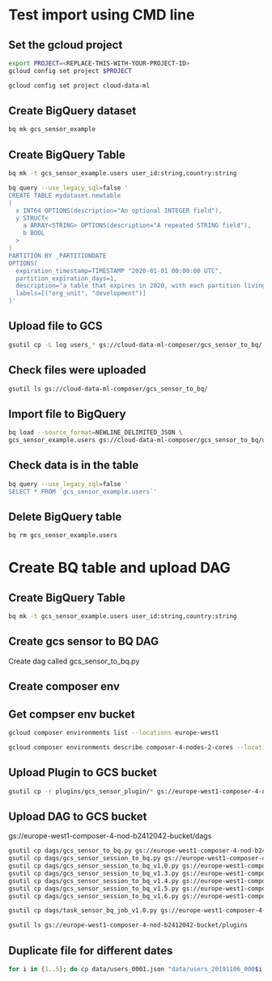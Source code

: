 # Test import using CMD line

## Set the gcloud project

```bash
export PROJECT=<REPLACE-THIS-WITH-YOUR-PROJECT-ID>
gcloud config set project $PROJECT
```
```bash
gcloud config set project cloud-data-ml
```

## Create BigQuery dataset

```bash
bq mk gcs_sensor_example
```

## Create BigQuery Table

```bash
bq mk -t gcs_sensor_example.users user_id:string,country:string
```

```bash
bq query --use_legacy_sql=false '
CREATE TABLE mydataset.newtable
(
  x INT64 OPTIONS(description="An optional INTEGER field"),
  y STRUCT<
    a ARRAY<STRING> OPTIONS(description="A repeated STRING field"),
    b BOOL
  >
)
PARTITION BY _PARTITIONDATE
OPTIONS(
  expiration_timestamp=TIMESTAMP "2020-01-01 00:00:00 UTC",
  partition_expiration_days=1,
  description="a table that expires in 2020, with each partition living for 24 hours",
  labels=[("org_unit", "development")]
)'
```

## Upload file to GCS

```bash
gsutil cp -L log users_* gs://cloud-data-ml-composer/gcs_sensor_to_bq/
```

## Check files were uploaded

```bash
gsutil ls gs://cloud-data-ml-composer/gcs_sensor_to_bq/
```

## Import file to BigQuery

```bash
bq load --source_format=NEWLINE_DELIMITED_JSON \
gcs_sensor_example.users gs://cloud-data-ml-composer/gcs_sensor_to_bq/users_*
```

## Check data is in the table

```bash
bq query --use_legacy_sql=false '
SELECT * FROM `gcs_sensor_example.users`'
```

## Delete BigQuery table

```bash
bq rm gcs_sensor_example.users
```

# Create BQ table and upload DAG

## Create BigQuery Table

```bash
bq mk -t gcs_sensor_example.users user_id:string,country:string
```

## Create gcs sensor to BQ DAG

Create dag called gcs_sensor_to_bq.py

## Create composer env

## Get compser env bucket 

```bash
gcloud composer environments list --locations europe-west1
```

```bash
gcloud composer environments describe composer-4-nodes-2-cores --location europe-west1
```

## Upload Plugin to GCS bucket

```bash
gsutil cp -r plugins/gcs_sensor_plugin/* gs://europe-west1-composer-4-nod-b2412042-bucket/plugins/gcs_sensor_plugin/
```

## Upload DAG to GCS bucket


gs://europe-west1-composer-4-nod-b2412042-bucket/dags

```bash
gsutil cp dags/gcs_sensor_to_bq.py gs://europe-west1-composer-4-nod-b2412042-bucket/dags
gsutil cp dags/gcs_sensor_session_to_bq.py gs://europe-west1-composer-4-nod-b2412042-bucket/dags
gsutil cp dags/gcs_sensor_session_to_bq_v1.0.py gs://europe-west1-composer-4-nod-b2412042-bucket/dags
gsutil cp dags/gcs_sensor_session_to_bq_v1.3.py gs://europe-west1-composer-4-nod-b2412042-bucket/dags
gsutil cp dags/gcs_sensor_session_to_bq_v1.4.py gs://europe-west1-composer-4-nod-b2412042-bucket/dags
gsutil cp dags/gcs_sensor_session_to_bq_v1.5.py gs://europe-west1-composer-4-nod-b2412042-bucket/dags
gsutil cp dags/gcs_sensor_session_to_bq_v1.6.py gs://europe-west1-composer-4-nod-b2412042-bucket/dags

gsutil cp dags/task_sensor_bq_job_v1.0.py gs://europe-west1-composer-4-nod-b2412042-bucket/dags
```

```bash
gsutil ls gs://europe-west1-composer-4-nod-b2412042-bucket/plugins
```

## Duplicate file for different dates

```bash
for i in {1..5}; do cp data/users_0001.json "data/users_20191106_000$i.json"; done
```
